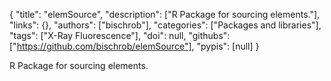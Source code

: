 {
  "title": "elemSource",
  "description": ["R Package for sourcing elements."],
  "links": {},
  "authors": ["bischrob"],
  "categories": ["Packages and libraries"],
  "tags": ["X-Ray Fluorescence"],
  "doi": null,
  "githubs": ["https://github.com/bischrob/elemSource"],
  "pypis": [null]
}

<!-- Generated by csv2md.R – do not edit by hand -->

R Package for sourcing elements.